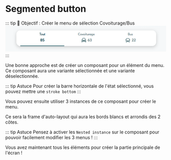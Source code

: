 # Segmented button

::: tip 🎯 Objectif : Créer le menu de sélection Covoiturage/Bus
![](../../assets/img/figma/exercice/app/segmented_control.png)
:::

Une bonne approche est de créer un composant pour un élément du menu. Ce composant aura une variante sélectionnée et une variante déselectionnée.

::: tip Astuce
Pour créer la barre horizontale de l'état sélectionné, vous pouvez mettre une `stroke bottom`
:::

Vous pouvez ensuite utiliser 3 instances de ce composant pour créer le menu.

Ce sera la frame d'auto-layout qui aura les bords blancs et arrondis des 2 côtes.

::: tip Astuce
Pensez à activer les `Nested instance` sur le composant pour pouvoir facilement modifier les 3 menus !
:::

Vous avez maintenant tous les éléments pour créer la partie principale de l'écran !